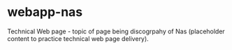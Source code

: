 # webapp-nas
Technical Web page - topic of page being discogrpahy of Nas (placeholder content to practice technical web page delivery).
